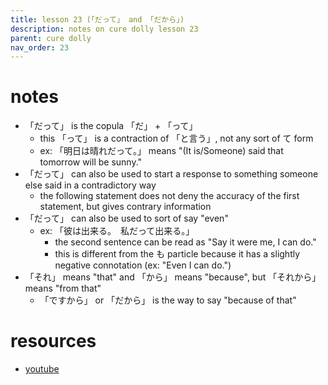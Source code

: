 ```yaml
---
title: lesson 23 (「だって」 and 「だから」)
description: notes on cure dolly lesson 23
parent: cure dolly
nav_order: 23
---
```

# notes
- 「だって」 is the copula 「だ」 + 「って」
	- this 「って」 is a contraction of 「と言う」, not any sort of て form
	- ex: 「明日は晴れだって。」 means "(It is/Someone) said that tomorrow will be sunny."
- 「だって」 can also be used to start a response to something someone else said in a contradictory way
	- the following statement does not deny the accuracy of the first statement, but gives contrary information
- 「だって」 can also be used to sort of say "even"
	- ex: 「彼は出来る。　私だって出来る。」
		- the second sentence can be read as "Say it were me, I can do."
		- this is different from the も particle because it has a slightly negative connotation (ex: "Even I can do.")
- 「それ」 means "that" and 「から」 means "because", but 「それから」 means "from that"
	- 「ですから」 or 「だから」 is the way to say "because of that"
# resources
- [youtube](https://www.youtube.com/watch?v=kO89HzRQygQ)
